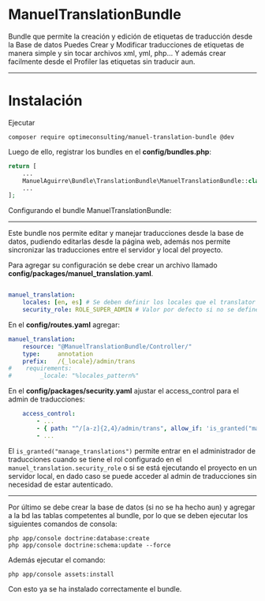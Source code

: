 # ManuelTranslationBundle


Bundle que permite la creación y edición de etiquetas de traducción desde la Base de datos 
Puedes Crear y Modificar traducciones de etiquetas de manera simple y sin tocar archivos xml, yml, php...
Y además crear facilmente desde el Profiler las etiquetas sin traducir aun.

------

# Instalación
  
Ejecutar 

```
composer require optimeconsulting/manuel-translation-bundle @dev
```

Luego de ello, registrar los bundles en el **config/bundles.php**:

```php
return [
    ...
    ManuelAguirre\Bundle\TranslationBundle\ManuelTranslationBundle::class => ['all' => true],
    ...
];
```

Configurando el bundle ManuelTranslationBundle:
___________

Este bundle nos permite editar y manejar traducciones desde la base de datos, pudiendo editarlas desde la página web, además nos permite sincronizar las traducciones entre el servidor y local del proyecto.

Para agregar su configuración se debe crear un archivo llamado **config/packages/manuel_translation.yaml**.

```yaml

manuel_translation:
    locales: [en, es] # Se deben definir los locales que el translator usará.
    security_role: ROLE_SUPER_ADMIN # Valor por defecto si no se define la opción.
```

En el **config/routes.yaml** agregar:

```yaml
manuel_translation:
    resource: "@ManuelTranslationBundle/Controller/"
    type:     annotation
    prefix:   /{_locale}/admin/trans
#    requirements:
#        _locale: "%locales_pattern%"
```

En el **config/packages/security.yaml** ajustar el access_control para el admin de traducciones:

```yaml
    access_control:
        - ...
        - { path: "^/[a-z]{2,4}/admin/trans", allow_if: 'is_granted("manage_translations")' }
        - ...
```

El `is_granted("manage_translations")` permite entrar en el administrador de traducciones cuando
se tiene el rol configurado en el `manuel_translation.security_role` o si se está ejecutando
el proyecto en un servidor local, en dado caso se puede acceder al admin de traducciones sin
necesidad de estar autenticado.

<hr/>

Por último se debe crear la base de datos (si no se ha hecho aun) y agregar a la bd las tablas competentes al bundle, por lo que se deben ejecutar los siguientes comandos de consola:

    php app/console doctrine:database:create
    php app/console doctrine:schema:update --force

Además ejecutar el comando:
    
    php app/console assets:install

Con esto ya se ha instalado correctamente el bundle.


